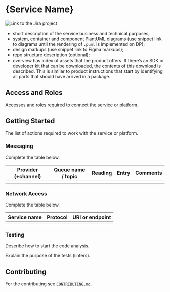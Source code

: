 # {Service Name}

![Link to the Jira project]()

* short description of the service business and technical purposes;
* system, container and component PlantUML diagrams (use snippet link to diagrams until the rendering of `.puml` is implemented on DP);
* design markups (use snippet link to Figma markups);
* repo structure description (optional);
* overview has index of assets that the product offers. If there’s an SDK or developer kit that can be downloaded, the contents of this download is described. This is similar to product instructions that start by identifying all parts that should have arrived in a package.


## Access and Roles

Accesses and roles required to connect the service or platform.


## Getting Started

The list of actions required to work with the service or platform.


### Messaging

Complete the table below.

| Provider (+channel) | Queue name / topic | Reading | Entry |        Comments        |
|:----------:|:-----------------:|:--------:|:-----------:|:--------------:|
|  |  |  |  |  |


### Network Access

Complete the table below.

| Service name  | Protocol | URI or endpoint                                                                                                           |
|:-------------:|:--------:|---------|
|  |   |  |


### Testing

Describe how to start the code analysis.

Explain the purpose of the tests (linters).


## Contributing

For the contributing see [`CONTRIBUTING.md`](./CONTRIBUTING.md).
